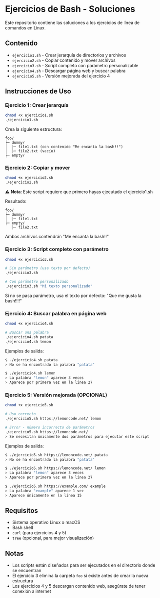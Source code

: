 # Ejercicios de Bash - Soluciones

Este repositorio contiene las soluciones a los ejercicios de línea de comandos en Linux.

## Contenido

- `ejercicio1.sh` - Crear jerarquía de directorios y archivos
- `ejercicio2.sh` - Copiar contenido y mover archivos
- `ejercicio3.sh` - Script completo con parámetro personalizable
- `ejercicio4.sh` - Descargar página web y buscar palabra
- `ejercicio5.sh` - Versión mejorada del ejercicio 4

## Instrucciones de Uso

### Ejercicio 1: Crear jerarquía

```bash
chmod +x ejercicio1.sh
./ejercicio1.sh
```

Crea la siguiente estructura:
```
foo/
├─ dummy/
│  ├─ file1.txt (con contenido "Me encanta la bash!!")
│  ├─ file2.txt (vacío)
├─ empty/
```

### Ejercicio 2: Copiar y mover

```bash
chmod +x ejercicio2.sh
./ejercicio2.sh
```

⚠️ **Nota**: Este script requiere que primero hayas ejecutado el ejercicio1.sh

Resultado:
```
foo/
├─ dummy/
│  ├─ file1.txt
├─ empty/
   ├─ file2.txt
```

Ambos archivos contendrán "Me encanta la bash!!"

### Ejercicio 3: Script completo con parámetro

```bash
chmod +x ejercicio3.sh

# Sin parámetro (usa texto por defecto)
./ejercicio3.sh

# Con parámetro personalizado
./ejercicio3.sh "Mi texto personalizado"
```

Si no se pasa parámetro, usa el texto por defecto: "Que me gusta la bash!!!!"

### Ejercicio 4: Buscar palabra en página web

```bash
chmod +x ejercicio4.sh

# Buscar una palabra
./ejercicio4.sh patata
./ejercicio4.sh lemon
```

Ejemplos de salida:
```bash
$ ./ejercicio4.sh patata
> No se ha encontrado la palabra "patata"

$ ./ejercicio4.sh lemon
> La palabra "lemon" aparece 3 veces
> Aparece por primera vez en la línea 27
```

### Ejercicio 5: Versión mejorada (OPCIONAL)

```bash
chmod +x ejercicio5.sh

# Uso correcto
./ejercicio5.sh https://lemoncode.net/ lemon

# Error - número incorrecto de parámetros
./ejercicio5.sh https://lemoncode.net/
> Se necesitan únicamente dos parámetros para ejecutar este script
```

Ejemplos de salida:
```bash
$ ./ejercicio5.sh https://lemoncode.net/ patata
> No se ha encontrado la palabra "patata"

$ ./ejercicio5.sh https://lemoncode.net/ lemon
> La palabra "lemon" aparece 3 veces
> Aparece por primera vez en la línea 27

$ ./ejercicio5.sh https://example.com/ example
> La palabra "example" aparece 1 vez
> Aparece únicamente en la línea 15
```

## Requisitos

- Sistema operativo Linux o macOS
- Bash shell
- `curl` (para ejercicios 4 y 5)
- `tree` (opcional, para mejor visualización)

## Notas

- Los scripts están diseñados para ser ejecutados en el directorio donde se encuentran
- El ejercicio 3 elimina la carpeta `foo` si existe antes de crear la nueva estructura
- Los ejercicios 4 y 5 descargan contenido web, asegúrate de tener conexión a internet
